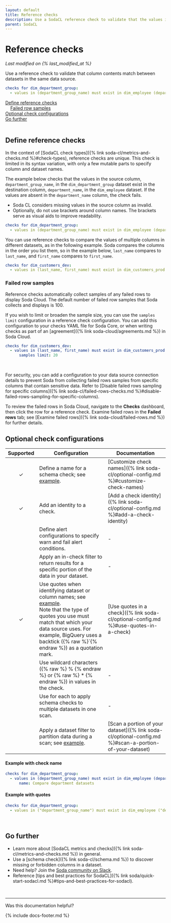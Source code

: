 ```yaml
---
layout: default
title: Reference checks
description: Use a SodaCL reference check to validate that the values in a column in a table are present in a column in a different table. 
parent: SodaCL
---
```


# Reference checks 
<!--Linked to UI, access Shlink-->
*Last modified on {% last_modified_at %}*

Use a reference check to validate that column contents match between datasets in the same data source. 

```yaml
checks for dim_department_group:
  - values in (department_group_name) must exist in dim_employee (department_name)
```

[Define reference checks](#define-reference-checks) <br />
&nbsp;&nbsp;&nbsp;&nbsp;[Failed row samples](#failed-row-samples)<br />
[Optional check configurations](#optional-check-configurations)<br />
[Go further](#go-further)<br />
<br />


## Define reference checks

In the context of [SodaCL check types]({% link soda-cl/metrics-and-checks.md %}#check-types), reference checks are unique. This check is limited in its syntax variation, with only a few mutable parts to specify column and dataset names.

The example below checks that the values in the source column, `department_group_name`, in the `dim_department_group` dataset exist in the destination column, `department_name`, in the `dim_employee` dataset. If the values are absent in the `department_name` column, the check fails.
* Soda CL considers missing values in the source column as invalid.
* Optionally, do not use brackets around column names. The brackets serve as visual aids to improve readability.

```yaml
checks for dim_department_group:
  - values in (department_group_name) must exist in dim_employee (department_name)
```

You can use reference checks to compare the values of multiple columns in different datasets, as in the following example. Soda compares the columns in the order you list them, so in the example below, `last_name` compares to `last_name`, and `first_name` compares to `first_name`.

```yaml
checks for dim_customers_dev:
  - values in (last_name, first_name) must exist in dim_customers_prod (last_name, first_name)
```

### Failed row samples

Reference checks automatically collect samples of any failed rows to display Soda Cloud. The default number of failed row samples that Soda collects and displays is 100.

If you wish to limit or broaden the sample size, you can use the `samples limit` configuration in a reference check configuration. You can add this configuration to your checks YAML file for Soda Core, or when writing checks as part of an [agreement]({% link soda-cloud/agreements.md %}) in Soda Cloud. 

```yaml
checks for dim_customers_dev:
  - values in (last_name, first_name) must exist in dim_customers_prod (last_name, first_name):
      samples limit: 20
``` 
<br />

For security, you can add a configuration to your data source connection details to prevent Soda from collecting failed rows samples from specific columns that contain sensitive data. Refer to [Disable failed rows sampling for specific columns]({% link soda-cl/failed-rows-checks.md %}#disable-failed-rows-sampling-for-specific-columns).

To review the failed rows in Soda Cloud, navigate to the **Checks** dashboard, then click the row for a reference check. Examine failed rows in the **Failed rows** tab; see [Examine failed rows]({% link soda-cloud/failed-rows.md %}) for further details.


## Optional check configurations

| Supported | Configuration | Documentation |
| :-: | ------------|---------------|
| ✓ | Define a name for a schema check; see [example](#example-with-check-name). |  [Customize check names]({% link soda-cl/optional-config.md %}#customize-check-names) |
| ✓ | Add an identity to a check. | [Add a check identity]({% link soda-cl/optional-config.md %}#add-a-check-identity) |
|   | Define alert configurations to specify warn and fail alert conditions. | - |
|   | Apply an in-check filter to return results for a specific portion of the data in your dataset.| - | 
| ✓ | Use quotes when identifying dataset or column names; see [example](#example-with-quotes). <br />Note that the type of quotes you use must match that which your data source uses. For example, BigQuery uses a backtick ({% raw %}`{% endraw %}) as a quotation mark. | [Use quotes in a check]({% link soda-cl/optional-config.md %}#use-quotes-in-a-check) |
|   | Use wildcard characters ({% raw %} % {% endraw %} or {% raw %} * {% endraw %}) in values in the check. | - |
|   | Use for each to apply schema checks to multiple datasets in one scan. | - |
|   | Apply a dataset filter to partition data during a scan; see [example](#example-with-dataset-filter). | [Scan a portion of your dataset]({% link soda-cl/optional-config.md %}#scan-a-portion-of-your-dataset) |

#### Example with check name 

```yaml
checks for dim_department_group:
  - values in (department_group_name) must exist in dim_employee (department_name):
      name: Compare department datasets
```

#### Example with quotes

```yaml
checks for dim_department_group:
  - values in ("department_group_name") must exist in dim_employee ("department_name")
```

<br />

## Go further

* Learn more about [SodaCL metrics and checks]({% link soda-cl/metrics-and-checks.md %}) in general.
* Use a [schema check]({% link soda-cl/schema.md %}) to discover missing or forbidden columns in a dataset.
* Need help? Join the <a href="https://community.soda.io/slack" target="_blank"> Soda community on Slack</a>.
* Reference [tips and best practices for SodaCL]({% link soda/quick-start-sodacl.md %}#tips-and-best-practices-for-sodacl).
<br />


---

Was this documentation helpful?

<!-- LikeBtn.com BEGIN -->
<span class="likebtn-wrapper" data-theme="tick" data-i18n_like="Yes" data-ef_voting="grow" data-show_dislike_label="true" data-counter_zero_show="true" data-i18n_dislike="No"></span>
<script>(function(d,e,s){if(d.getElementById("likebtn_wjs"))return;a=d.createElement(e);m=d.getElementsByTagName(e)[0];a.async=1;a.id="likebtn_wjs";a.src=s;m.parentNode.insertBefore(a, m)})(document,"script","//w.likebtn.com/js/w/widget.js");</script>
<!-- LikeBtn.com END -->

{% include docs-footer.md %}
